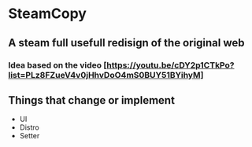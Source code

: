 # SteamCopy

## A steam full usefull redisign of the original web

### Idea based on the video [https://youtu.be/cDY2p1CTkPo?list=PLz8FZueV4v0jHhvDoO4mS0BUY51BYihyM]

## Things that change or implement

-   UI
-   Distro
-   Setter
